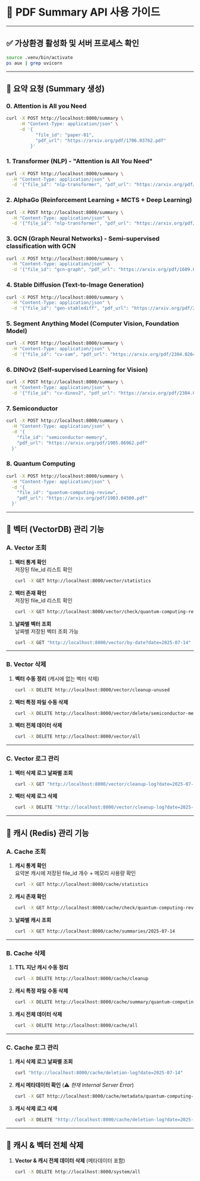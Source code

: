
# 📄 PDF Summary API 사용 가이드

---

## ✅ 가상환경 활성화 및 서버 프로세스 확인
```bash
source .venv/bin/activate
ps aux | grep uvicorn
```

---

## 📌 요약 요청 (Summary 생성)

### 0. Attention is All you Need
```bash
curl -X POST http://localhost:8000/summary \
     -H "Content-Type: application/json" \
     -d '{
           "file_id": "paper-01",
           "pdf_url": "https://arxiv.org/pdf/1706.03762.pdf"
         }'
```

### 1. Transformer (NLP) - "Attention is All You Need"
```bash
curl -X POST http://localhost:8000/summary \
  -H "Content-Type: application/json" \
  -d '{"file_id": "nlp-transformer", "pdf_url": "https://arxiv.org/pdf/1706.03762.pdf"}'
```

### 2. AlphaGo (Reinforcement Learning + MCTS + Deep Learning)
```bash
curl -X POST http://localhost:8000/summary \
  -H "Content-Type: application/json" \
  -d '{"file_id": "nlp-transformer", "pdf_url": "https://arxiv.org/pdf/1706.03762.pdf"}'
```

### 3. GCN (Graph Neural Networks) - Semi-supervised classification with GCN
```bash
curl -X POST http://localhost:8000/summary \
  -H "Content-Type: application/json" \
  -d '{"file_id": "gcn-graph", "pdf_url": "https://arxiv.org/pdf/1609.02907.pdf"}'
```

### 4. Stable Diffusion (Text-to-Image Generation)
```bash
curl -X POST http://localhost:8000/summary \
  -H "Content-Type: application/json" \
  -d '{"file_id": "gen-stablediff", "pdf_url": "https://arxiv.org/pdf/2112.10752.pdf"}'
```

### 5. Segment Anything Model (Computer Vision, Foundation Model)
```bash
curl -X POST http://localhost:8000/summary \
  -H "Content-Type: application/json" \
  -d '{"file_id": "cv-sam", "pdf_url": "https://arxiv.org/pdf/2304.02643.pdf"}'
```

### 6. DINOv2 (Self-supervised Learning for Vision)
```bash
curl -X POST http://localhost:8000/summary \
  -H "Content-Type: application/json" \
  -d '{"file_id": "cv-dinov2", "pdf_url": "https://arxiv.org/pdf/2304.07193.pdf"}'
```

### 7. Semiconductor
```bash
curl -X POST http://localhost:8000/summary \
  -H "Content-Type: application/json" \
  -d '{
    "file_id": "semiconductor-memory",
    "pdf_url": "https://arxiv.org/pdf/1905.06962.pdf"
  }'
```

### 8. Quantum Computing
```bash
curl -X POST http://localhost:8000/summary \
  -H "Content-Type: application/json" \
  -d '{
    "file_id": "quantum-computing-review",
    "pdf_url": "https://arxiv.org/pdf/1903.04500.pdf"
  }'
```

---

## 🧠 벡터 (VectorDB) 관리 기능

### A. Vector 조회
1. **벡터 통계 확인**  
   저장된 file_id 리스트 확인
   ```bash
   curl -X GET http://localhost:8000/vector/statistics
   ```

2. **벡터 존재 확인**  
   저장된 file_id 리스트 확인
   ```bash
   curl -X GET http://localhost:8000/vector/check/quantum-computing-review
   ```

3. **날짜별 벡터 조회**  
   날짜별 저장된 벡터 조회 가능
   ```bash
   curl -X GET "http://localhost:8000/vector/by-date?date=2025-07-14"
   ```

---

### B. Vector 삭제
1. **벡터 수동 정리** (캐시에 없는 벡터 삭제)
   ```bash
   curl -X DELETE http://localhost:8000/vector/cleanup-unused
   ```

2. **벡터 특정 파일 수동 삭제**
   ```bash
   curl -X DELETE http://localhost:8000/vector/delete/semiconductor-memory
   ```

3. **벡터 전체 데이터 삭제**
   ```bash
   curl -X DELETE http://localhost:8000/vector/all
   ```

---

### C. Vector 로그 관리
1. **벡터 삭제 로그 날짜별 조회**
   ```bash
   curl -X GET "http://localhost:8000/vector/cleanup-log?date=2025-07-14"
   ```

2. **벡터 삭제 로그 삭제**
   ```bash
   curl -X DELETE "http://localhost:8000/vector/cleanup-log?date=2025-07-14"
   ```

---

## 🧊 캐시 (Redis) 관리 기능

### A. Cache 조회
1. **캐시 통계 확인**  
   요약본 캐시에 저장된 file_id 개수 + 메모리 사용량 확인
   ```bash
   curl -X GET http://localhost:8000/cache/statistics
   ```

2. **캐시 존재 확인**
   ```bash
   curl -X GET http://localhost:8000/cache/check/quantum-computing-review
   ```

3. **날짜별 캐시 조회**
   ```bash
   curl -X GET http://localhost:8000/cache/summaries/2025-07-14
   ```

---

### B. Cache 삭제
1. **TTL 지난 캐시 수동 정리**
   ```bash
   curl -X DELETE http://localhost:8000/cache/cleanup
   ```

2. **캐시 특정 파일 수동 삭제**
   ```bash
   curl -X DELETE http://localhost:8000/cache/summary/quantum-computing-review
   ```

3. **캐시 전체 데이터 삭제**
   ```bash
   curl -X DELETE http://localhost:8000/cache/all
   ```

---

### C. Cache 로그 관리
1. **캐시 삭제 로그 날짜별 조회**
   ```bash
   curl "http://localhost:8000/cache/deletion-log?date=2025-07-14"
   ```

2. **캐시 메타데이터 확인** (⚠️ *현재 Internal Server Error*)
   ```bash
   curl -X GET http://localhost:8000/cache/metadata/quantum-computing-review
   ```

3. **캐시 삭제 로그 삭제**
   ```bash
   curl -X DELETE "http://localhost:8000/cache/deletion-log?date=2025-07-14"
   ```

---

## 🧹 캐시 & 벡터 전체 삭제
1. **Vector & 캐시 전체 데이터 삭제** (메타데이터 포함)
   ```bash
   curl -X DELETE http://localhost:8000/system/all
   ```
